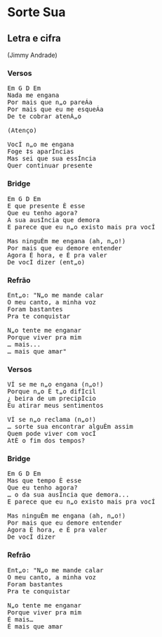 # Sorte Sua
## Letra e cifra
(Jimmy Andrade)
### Versos
<pre>
Em G D Em
Nada me engana
Por mais que n„o pareÁa
Por mais que eu me esqueÁa
De te cobrar atenÁ„o

(Atenço)

VocÍ n„o me engana
Foge ‡s aparÍncias
Mas sei que sua essÍncia
Quer continuar presente
</pre>
### Bridge
<pre>
Em G D Em
E que presente È esse
Que eu tenho agora?
A sua ausÍncia que demora
E parece que eu n„o existo mais pra vocÍ

Mas ninguÈm me engana (ah, n„o!)
Por mais que eu demore entender
Agora È hora, e È pra valer
De vocÍ dizer (ent„o)
</pre>
### Refrão
<pre>
Ent„o: "N„o me mande calar
O meu canto, a minha voz
Foram bastantes 
Pra te conquistar

N„o tente me enganar
Porque viver pra mim
… mais...
… mais que amar"
</pre>
### Versos
<pre>
VÍ se me n„o engana (n„o!)
Porque n„o È t„o difÌcil
¿ beira de um precipÌcio
Eu atirar meus sentimentos

VÍ se n„o reclama (n„o!)
… sorte sua encontrar alguÈm assim
Quem pode viver com vocÍ
AtÈ o fim dos tempos?
</pre>
### Bridge
<pre>
Em G D Em
Mas que tempo È esse
Que eu tenho agora?
… o da sua ausÍncia que demora...
E parece que eu n„o existo mais pra vocÍ

Mas ninguÈm me engana (ah, n„o!)
Por mais que eu demore entender
Agora È hora, e È pra valer
De vocÍ dizer
</pre>
### Refrão
<pre>
Ent„o: "N„o me mande calar
O meu canto, a minha voz
Foram bastantes 
Pra te conquistar

N„o tente me enganar
Porque viver pra mim
É mais…
É mais que amar
</pre>
